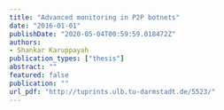 ```yaml
---
title: "Advanced monitoring in P2P botnets"
date: "2016-01-01"
publishDate: "2020-05-04T00:59:59.018472Z"
authors: 
- Shankar Karuppayah
publication_types: ["thesis"]
abstract: ""
featured: false
publication: ""
url_pdf: "http://tuprints.ulb.tu-darmstadt.de/5523/"
---
```


